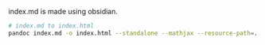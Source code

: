 index.md is made using obsidian.

```bash
# index.md to index.html
pandoc index.md -o index.html --standalone --mathjax --resource-path=.:images
```
